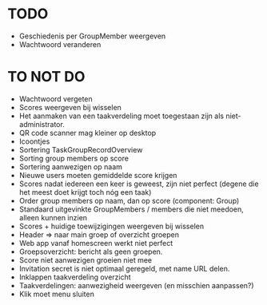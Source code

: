 # TODO
- Geschiedenis per GroupMember weergeven
- Wachtwoord veranderen

# TO NOT DO
- Wachtwoord vergeten
- Scores weergeven bij wisselen
- Het aanmaken van een taakverdeling moet toegestaan zijn als niet-administrator.
- QR code scanner mag kleiner op desktop
- Icoontjes
- Sortering TaskGroupRecordOverview
- Sorting group members op score
- Sortering aanwezigen op naam
- Nieuwe users moeten gemiddelde score krijgen
- Scores nadat iedereen een keer is geweest, zijn niet perfect (degene die het meest doet krijgt toch nóg een taak)
- Order group members op naam, dan op score (component: Group)
- Standaard uitgevinkte GroupMembers / members die niet meedoen, alleen kunnen inzien
- Scores + huidige toewijzigingen weergeven bij wisselen
- Header => naar main groep of overzicht groepen
- Web app vanaf homescreen werkt niet perfect
- Groepsoverzicht: bericht als geen groepen.
- Score niet aanwezigen groeien niet mee
- Invitation secret is niet optimaal geregeld, met name URL delen.
- Inklappen taakverdeling overzicht
- Taakverdelingen: aanwezigheid weergeven (en misschien aanpassen?)
- Klik moet menu sluiten
